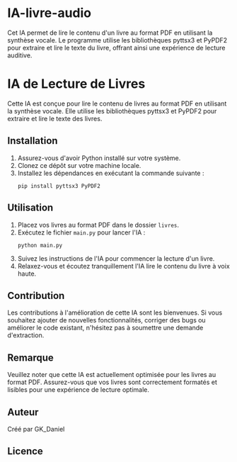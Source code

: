 # IA-livre-audio
Cet IA permet de lire le contenu d'un livre au format PDF en utilisant la synthèse vocale. Le programme utilise les bibliothèques pyttsx3 et PyPDF2 pour extraire et lire le texte du livre, offrant ainsi une expérience de lecture auditive.



# IA de Lecture de Livres

Cette IA est conçue pour lire le contenu de livres au format PDF en utilisant la synthèse vocale. Elle utilise les bibliothèques pyttsx3 et PyPDF2 pour extraire et lire le texte des livres.

## Installation

1. Assurez-vous d'avoir Python installé sur votre système.
2. Clonez ce dépôt sur votre machine locale.
3. Installez les dépendances en exécutant la commande suivante :
   ```
   pip install pyttsx3 PyPDF2
   ```

## Utilisation

1. Placez vos livres au format PDF dans le dossier `livres`.
2. Exécutez le fichier `main.py` pour lancer l'IA :
   ```
   python main.py
   ```
3. Suivez les instructions de l'IA pour commencer la lecture d'un livre.
4. Relaxez-vous et écoutez tranquillement l'IA lire le contenu du livre à voix haute.

## Contribution

Les contributions à l'amélioration de cette IA sont les bienvenues. Si vous souhaitez ajouter de nouvelles fonctionnalités, corriger des bugs ou améliorer le code existant, n'hésitez pas à soumettre une demande d'extraction.

## Remarque

Veuillez noter que cette IA est actuellement optimisée pour les livres au format PDF. Assurez-vous que vos livres sont correctement formatés et lisibles pour une expérience de lecture optimale.

## Auteur

Créé par GK_Daniel

## Licence

